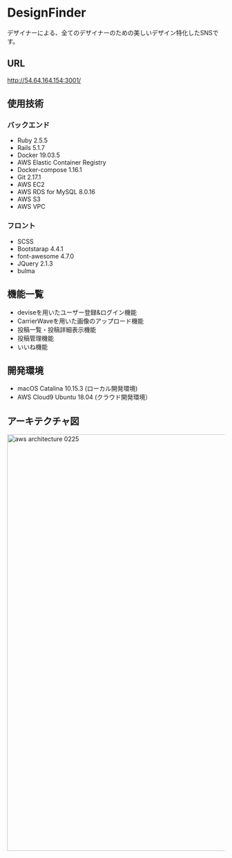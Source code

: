 # DesignFinder 
デザイナーによる、全てのデザイナーのための美しいデザイン特化したSNSです。

## URL 
http://54.64.164.154:3001/

## 使用技術

### バックエンド

* Ruby 2.5.5
* Rails 5.1.7
* Docker 19.03.5
* AWS Elastic Container Registry
* Docker-compose 1.16.1
* Git 2.17.1
* AWS EC2
* AWS RDS for MySQL 8.0.16
* AWS S3
* AWS VPC


### フロント
* SCSS
* Bootstarap 4.4.1
* font-awesome 4.7.0
* JQuery 2.1.3
* bulma 


## 機能一覧

* deviseを用いたユーザー登録&ログイン機能
* CarrierWaveを用いた画像のアップロード機能
* 投稿一覧・投稿詳細表示機能
* 投稿管理機能
* いいね機能


## 開発環境
* macOS Catalina 10.15.3 (ローカル開発環境)
* AWS Cloud9 Ubuntu 18.04 (クラウド開発環境）

## アーキテクチャ図
<img width="964" alt="aws architecture 0225" src="https://user-images.githubusercontent.com/44191141/75234814-94eb9c00-57fe-11ea-93d7-c70137ba69a3.png">

